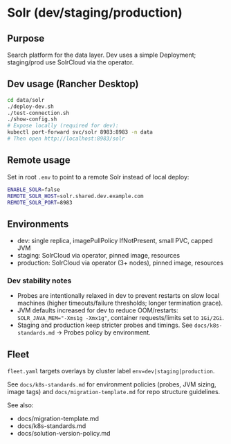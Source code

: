 # Solr (dev/staging/production)

## Purpose
Search platform for the data layer. Dev uses a simple Deployment; staging/prod use SolrCloud via the operator.

## Dev usage (Rancher Desktop)
```bash
cd data/solr
./deploy-dev.sh
./test-connection.sh
./show-config.sh
# Expose locally (required for dev):
kubectl port-forward svc/solr 8983:8983 -n data
# Then open http://localhost:8983/solr
```

## Remote usage
Set in root `.env` to point to a remote Solr instead of local deploy:
```bash
ENABLE_SOLR=false
REMOTE_SOLR_HOST=solr.shared.dev.example.com
REMOTE_SOLR_PORT=8983
```

## Environments
- dev: single replica, imagePullPolicy IfNotPresent, small PVC, capped JVM
- staging: SolrCloud via operator, pinned image, resources
- production: SolrCloud via operator (3+ nodes), pinned image, resources

### Dev stability notes
- Probes are intentionally relaxed in dev to prevent restarts on slow local machines (higher timeouts/failure thresholds; longer termination grace).
- JVM defaults increased for dev to reduce OOM/restarts: `SOLR_JAVA_MEM="-Xms1g -Xmx1g"`, container requests/limits set to `1Gi/2Gi`.
- Staging and production keep stricter probes and timings. See `docs/k8s-standards.md` → Probes policy by environment.

## Fleet
`fleet.yaml` targets overlays by cluster label `env=dev|staging|production`.

See `docs/k8s-standards.md` for environment policies (probes, JVM sizing, image tags) and `docs/migration-template.md` for repo structure guidelines.

See also:
- docs/migration-template.md
- docs/k8s-standards.md
- docs/solution-version-policy.md